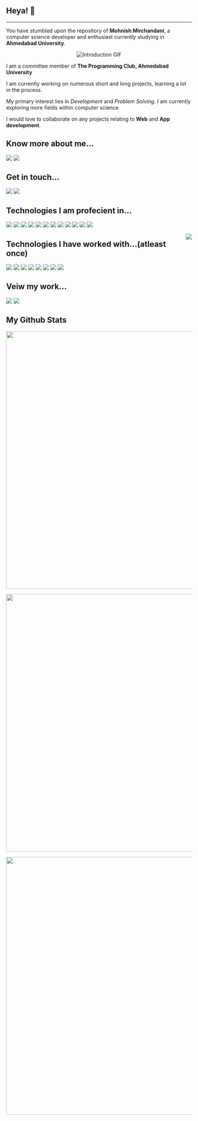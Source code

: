 ## Heya! 👋
---

You have stumbled upon the repository of **Mohnish Mirchandani**, a computer science developer and enthusiast currently studying in **Ahmedabad University**.
<p align="center">
<img src="https://media.giphy.com/media/qgQUggAC3Pfv687qPC/giphy.gif" alt="Introduction GIF"/>
</p>



I am a committee member of **The Programming Club, Ahmedabad University**

I am currently working on numerous short and long projects, learning a lot in the process. 

My primary interest lies in *Development* and *Problem Solving*. I am currently exploring more fields within computer science

I would love to collaborate on any projects relating to **Web** and **App development**. 

## Know more about me...
<a href="https://github.com/mirchandani-mohnish"><img src="https://img.shields.io/badge/github-%23121011.svg?style=for-the-badge&logo=github&logoColor=white"/></a>
<a href="https://www.linkedin.com/in/mohnishmirchandani"><img src="https://img.shields.io/badge/linkedin-%230077B5.svg?style=for-the-badge&logo=linkedin&logoColor=white"/></a>



## Get in touch...
<a href="mailto:mirchandani.mohnish03@gmail.com"><img src="https://img.shields.io/badge/Gmail-D14836?style=for-the-badge&logo=gmail&logoColor=white"/></a>
<a href="https://www.linkedin.com/in/mohnishmirchandani"><img src="https://img.shields.io/badge/linkedin-%230077B5.svg?style=for-the-badge&logo=linkedin&logoColor=white"/></a>

## Technologies I am profecient in...

<p float="left">
<img src="https://img.shields.io/badge/c%20-%2300599C.svg?&style=for-the-badge&logo=c&logoColor=white"/>
<img src="https://img.shields.io/badge/c++%20-%2300599C.svg?&style=for-the-badge&logo=c%2B%2B&ogoColor=white"/>
<img src="https://img.shields.io/badge/node.js%20-%2343853D.svg?&style=for-the-badge&logo=node.js&logoColor=white" />
<img src="https://img.shields.io/badge/javascript%20-%23323330.svg?&style=for-the-badge&logo=javascript&logoColor=%23F7DF1E"/>
<img src="https://img.shields.io/badge/html5%20-%23E34F26.svg?&style=for-the-badge&logo=html5&logoColor=white"/>
<img src="https://img.shields.io/badge/css3%20-%231572B6.svg?&style=for-the-badge&logo=css3&logoColor=white"/>
<img src="https://img.shields.io/badge/python%20-%2314354C.svg?&style=for-the-badge&logo=python&logoColor=white"/>
<img src="https://img.shields.io/badge/bootstrap%20-%23563D7C.svg?&style=for-the-badge&logo=bootstrap&logoColor=white"/>
<img src="https://img.shields.io/badge/git%20-%23F05033.svg?&style=for-the-badge&logo=git&logoColor=white"/>
<img src="https://img.shields.io/badge/Ubuntu-E95420?style=for-the-badge&logo=ubuntu&logoColor=white"/>
<img src="https://img.shields.io/badge/Linux-FCC624?style=for-the-badge&logo=linux&logoColor=black"/>
<img src="https://img.shields.io/badge/Arduino-00979D?style=for-the-badge&logo=Arduino&logoColor=white"/>
 

</p>
<img src="https://github-readme-stats.vercel.app/api/top-langs?username=mirchandani-mohnish&show_icons=true&locale=en&layout=compact&hide_border=true&theme=radical" align="right" />


## Technologies I have worked with...(atleast once)

<p float="left">
  <img src="https://img.shields.io/badge/Jupyter-F37626.svg?&style=for-the-badge&logo=Jupyter&logoColor=white"/>
  <img src="https://img.shields.io/badge/Markdown-000000?style=for-the-badge&logo=markdown&logoColor=white"/>
  <img src="https://img.shields.io/badge/React-20232A?style=for-the-badge&logo=react&logoColor=61DAFB"/>
  <img src="https://img.shields.io/badge/styled--components-DB7093?style=for-the-badge&logo=styled-components&logoColor=white"/> 
  
  <img src="https://img.shields.io/badge/Django-092E20?style=for-the-badge&logo=django&logoColor=green"/>
  <img src="https://img.shields.io/badge/Xampp-F37623?style=for-the-badge&logo=xampp&logoColor=white"/>
  <img src="https://img.shields.io/badge/gradle-02303A?style=for-the-badge&logo=gradle&logoColor=white"/>
  <img src="https://img.shields.io/badge/Heroku-430098?style=for-the-badge&logo=heroku&logoColor=white"/>
  
</p>
  




## Veiw my work...
<a href="https://github.com/mirchandani-mohnish"><img src="https://img.shields.io/badge/github-%23121011.svg?style=for-the-badge&logo=github&logoColor=white"/></a>
<a href="https://auth.geeksforgeeks.org/user/mirchandanimohnish03/articles"><img src="https://img.shields.io/badge/GeeksforGeeks-298D46?style=for-the-badge&logo=geeksforgeeks&logoColor=white"/></a>





## My Github Stats

<p align="center">
  <img src="https://github-profile-summary-cards.vercel.app/api/cards/profile-details?username=mirchandani-mohnish&theme=github_dark" width="700"/>
</p>

<p align="center">
  <img src="https://github-profile-trophy.vercel.app/?username=mirchandani-mohnish&margin-w=5&theme=radical" width="700"/>
</p>

<p align="center">
  <img src="https://github-readme-stats.vercel.app/api?username=mirchandani-mohnish&hide_border=true&count_private=true&show_icons=true&theme=radical" width="700"/>
</p>









<!--
**mirchandani-mohnish/mirchandani-mohnish** is a ✨ _special_ ✨ repository because its `README.md` (this file) appears on your GitHub profile.

Here are some ideas to get you started:

- 🔭 I’m currently working on ...
- 🌱 I’m currently learning ...
- 👯 I’m looking to collaborate on ...
- 🤔 I’m looking for help with ...
- 💬 Ask me about ...
- 📫 How to reach me: ...
- 😄 Pronouns: ...
- ⚡ Fun fact: ...
-->
